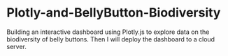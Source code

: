 # Plotly-and-BellyButton-Biodiversity
Building an interactive dashboard using Plotly.js to explore data on the biodiversity of belly buttons. Then I will deploy the dashboard to a cloud server.
